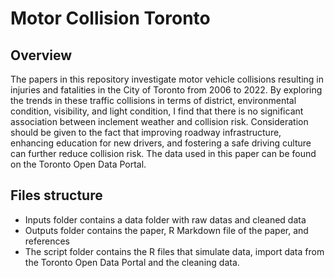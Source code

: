 # Motor Collision Toronto

## Overview

The papers in this repository investigate motor vehicle collisions resulting in injuries and fatalities in the City of Toronto from 2006 to 2022. By exploring the trends in these traffic collisions in terms of district, environmental condition, visibility, and light condition, I find that there is no significant association between inclement weather and collision risk. Consideration should be given to the fact that improving roadway infrastructure, enhancing education for new drivers, and fostering a safe driving culture can further reduce collision risk. The data used in this paper can be found on the Toronto Open Data Portal.

## Files structure
- Inputs folder contains a data folder with raw datas and cleaned data
- Outputs folder contains the paper, R Markdown file of the paper, and references
- The script folder contains the R files that simulate data, import data from the Toronto Open Data Portal and the cleaning data.